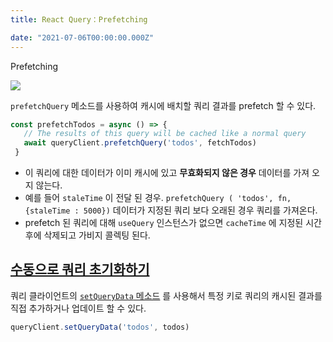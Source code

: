 ```yaml
---
title: React Query：Prefetching

date: "2021-07-06T00:00:00.000Z"
---
```


Prefetching

<!-- more -->

![](https://github.com/tannerlinsley/react-query/raw/master/media/repo-dark.png)

`prefetchQuery` 메소드를 사용하여 캐시에 배치할 쿼리 결과를 prefetch 할 수 있다.

```jsx
const prefetchTodos = async () => {
   // The results of this query will be cached like a normal query
   await queryClient.prefetchQuery('todos', fetchTodos)
 }
```

- 이 쿼리에 대한 데이터가 이미 캐시에 있고 **무효화되지 않은 경우** 데이터를 가져 오지 않는다.
- 예를 들어 `staleTime` 이 전달 된 경우. `prefetchQuery ( 'todos', fn, {staleTime : 5000})` 데이터가 지정된 쿼리 보다 오래된 경우 쿼리를 가져온다.
- prefetch 된 쿼리에 대해 `useQuery` 인스턴스가 없으면 `cacheTime` 에 지정된 시간 후에 삭제되고 가비지 콜렉팅 된다.

## [수동으로 쿼리 초기화하기](https://react-query.tanstack.com/guides/prefetching#manually-priming-a-query)

쿼리 클라이언트의 [`setQueryData` 메소드](https://react-query.tanstack.com/reference/QueryClient#queryclientsetquerydata) 를 사용해서 특정 키로 쿼리의 캐시된 결과를 직접 추가하거나 업데이트 할 수 있다.

```jsx
queryClient.setQueryData('todos', todos)
```
